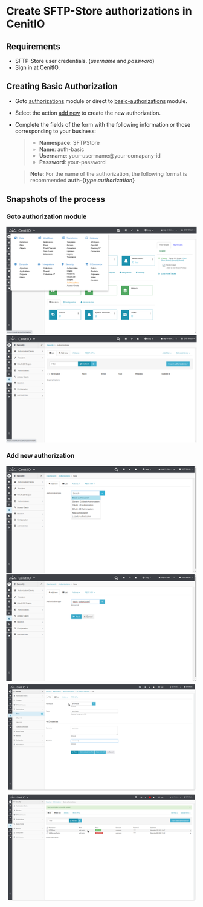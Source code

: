 # Create SFTP-Store authorizations in CenitIO

## Requirements

* SFTP-Store user credentials. (_username_ and _password_)
* Sign in at CenitIO.[<i class="fa fa-external-link" aria-hidden="true"></i>](https://cenit.io/users/sign_in)

## Creating Basic Authorization

* Goto [authorizations](https://cenit.io/authorization) module or direct to [basic-authorizations](https://cenit.io/basic_authorization) module.
* Select the action [add new](https://cenit.io/basic_authorization/new) to create the new authorization.
* Complete the fields of the form with the following information or those corresponding to your business:

    >- **Namespace**: SFTPStore
    >- **Name**: auth-basic
    >- **Username**: your-user-name@your-comapany-id
    >- **Password**: your-password
    
    > **Note**: For the name of the authorization, the following format is recommended **auth\-\{*type authorization*\}**

## Snapshots of the process

### Goto authorization module

   ![](../assets/snapshots/sftp-store-auth/snapshots-001.png)
   ![](../assets/snapshots/sftp-store-auth/snapshots-002.png)
    
### Add new authorization

   ![](../assets/snapshots/sftp-store-auth/snapshots-003.png)
   ![](../assets/snapshots/sftp-store-auth/snapshots-004.png)
   ![](../assets/snapshots/sftp-store-auth/snapshots-005.png)
   ![](../assets/snapshots/sftp-store-auth/snapshots-006.png)
